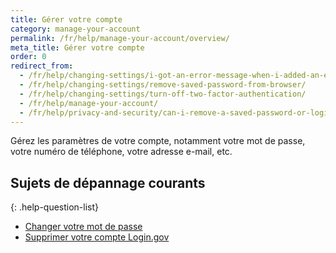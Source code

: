 ```yaml
---
title: Gérer votre compte
category: manage-your-account
permalink: /fr/help/manage-your-account/overview/
meta_title: Gérer votre compte
order: 0
redirect_from:
  - /fr/help/changing-settings/i-got-an-error-message-when-i-added-an-email/
  - /fr/help/changing-settings/remove-saved-password-from-browser/
  - /fr/help/changing-settings/turn-off-two-factor-authentication/
  - /fr/help/manage-your-account/
  - /fr/help/privacy-and-security/can-i-remove-a-saved-password-or-login-information-from-my-browser/
---
```


Gérez les paramètres de votre compte, notamment votre mot de passe, votre numéro de téléphone, votre adresse e-mail, etc.

## Sujets de dépannage courants

{: .help-question-list}
- [Changer votre mot de passe](/fr/help/manage-your-account/change-your-password/)
- [Supprimer votre compte Login.gov](/fr/help/manage-your-account/delete-your-account/)
